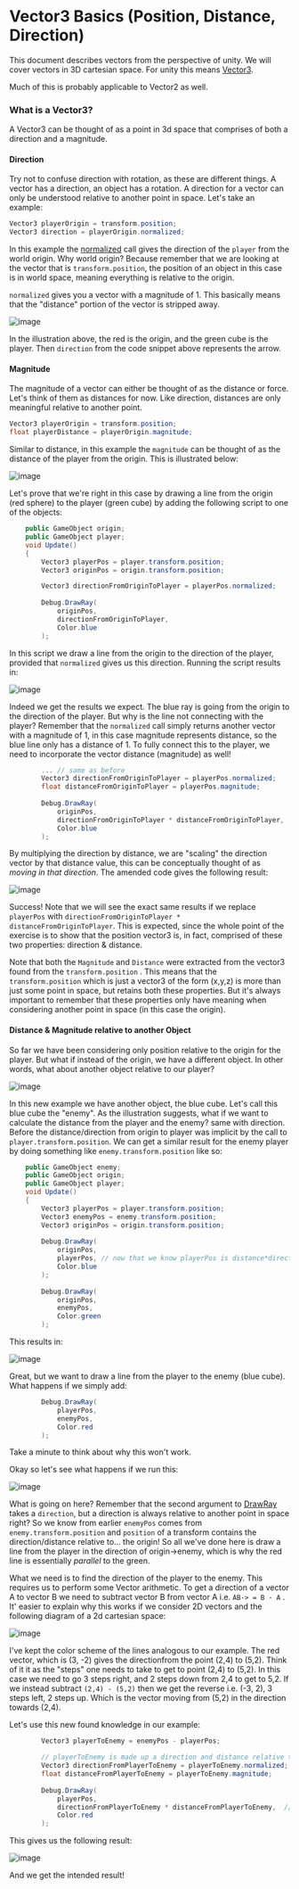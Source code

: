 # Vector3 Basics (Position, Distance, Direction)

This document describes vectors from the perspective of unity.  We will cover vectors in 3D cartesian space. For unity this means [Vector3](https://docs.unity3d.com/ScriptReference/Vector3.html). 

Much of this is probably applicable to Vector2 as well.


### What is a Vector3?

A Vector3 can be thought of as a point in 3d space that comprises of both a direction and a magnitude. 

#### Direction

Try not to confuse direction with rotation, as these are different things. A vector has a direction, an object has a rotation. A direction for a vector can only be understood relative to another point in space. Let's take an example:

```c#
Vector3 playerOrigin = transform.position;
Vector3 direction = playerOrigin.normalized;
```

 In this example the [normalized](https://docs.unity3d.com/ScriptReference/Vector3-normalized.html) call gives the direction of the `player` from the world origin. Why world origin? Because remember that we are looking at the vector that is `transform.position`, the position of an object in this case is in world space, meaning everything is relative to the origin.

 `normalized` gives you a vector with a magnitude of 1. This basically means that the "distance" portion of the vector is stripped away. 



![image](./assets/vector_basics_in_unity/1.PNG)

In the illustration above, the red is the origin, and the green cube is the player. Then `direction` from the code snippet above represents the arrow. 

#### Magnitude 

The magnitude of a vector can either be thought of as the distance or force. Let's think of them as distances for now. Like direction, distances are only meaningful relative to another point. 

```c#
Vector3 playerOrigin = transform.position;
float playerDistance = playerOrigin.magnitude;
```

Similar to distance, in this example the `magnitude` can be thought of as the distance of the player from the origin. This is illustrated below: 

![image](./assets/vector_basics_in_unity/2.PNG)





Let's prove that we're right in this case by drawing a line from the origin (red sphere) to the player (green cube) by adding the following script to one of the objects: 

```c#
    public GameObject origin;
    public GameObject player;
    void Update()
    {
        Vector3 playerPos = player.transform.position;
        Vector3 originPos = origin.transform.position;

        Vector3 directionFromOriginToPlayer = playerPos.normalized;
        
        Debug.DrawRay(
            originPos,
            directionFromOriginToPlayer,
            Color.blue
        );
```

In this script we draw a line from the origin to the direction of the player, provided that `normalized` gives us this direction. Running the script results in: 

![image](./assets/vector_basics_in_unity/1.gif)

Indeed we get the results we expect. The blue ray is going from the origin to the direction of the player. But why is the line not connecting with the player? Remember that the `normalized` call simply returns another vector with a magnitude of 1, in this case magnitude represents distance, so the blue line only has a distance of 1. To fully connect this to the player, we need to incorporate the vector distance (magnitude) as well! 



```C#
        ... // same as before
        Vector3 directionFromOriginToPlayer = playerPos.normalized;
        float distanceFromOriginToPlayer = playerPos.magnitude;
        
        Debug.DrawRay(
            originPos,
            directionFromOriginToPlayer * distanceFromOriginToPlayer,
            Color.blue
        );
```

By multiplying the direction by distance, we are "scaling" the direction vector by that distance value, this can be conceptually thought of as _moving in that direction_. The amended code gives the following result: 

![image](./assets/vector_basics_in_unity/2.gif)

Success! Note that we will see the exact same results if we replace `playerPos` with `directionFromOriginToPlayer * distanceFromOriginToPlayer`. This is expected, since the whole point of the exercise is to show that the position vector3 is, in fact, comprised of these two properties: direction & distance. 

Note that both the `Magnitude` and `Distance` were extracted from the vector3 found from the `transform.position` . This means that the `transform.position` which is just a vector3 of the form (x,y,z) is more than just some point in space, but retains both these properties. But it's always important to remember that these properties only have meaning when considering another point in space (in this case the origin).  

#### Distance & Magnitude relative to another Object 

So far we have been considering only position relative to the origin for the player. But what if instead of the origin, we have a different object. In other words, what about another object relative to our player?  



![image](./assets/vector_basics_in_unity/3.png)

In this new example we have another object, the blue cube. Let's call this blue cube the "enemy". As the illustration suggests, what if we want to calculate the distance from the player and the enemy? same with direction. Before the distance/direction from origin to player was implicit by the call to `player.transform.position`. We can get a similar result for the enemy player by doing something like `enemy.transform.position` like so: 

```c#
    public GameObject enemy;
    public GameObject origin;
    public GameObject player;
    void Update()
    {
        Vector3 playerPos = player.transform.position;
        Vector3 enemyPos = enemy.transform.position;
        Vector3 originPos = origin.transform.position;
        
        Debug.DrawRay(
            originPos,
            playerPos, // now that we know playerPos is distance*direction (from origin) we can directly use playerPos
            Color.blue
        );
        
        Debug.DrawRay(
            originPos,
            enemyPos,
            Color.green
        );
```

This results in: 

![image](./assets/vector_basics_in_unity/3.gif)



Great, but we want to draw a line from the player to the enemy (blue cube). What happens if we simply add: 

```c#
        Debug.DrawRay(
            playerPos,
            enemyPos,
            Color.red
        );
```

Take a minute to think about why this won't work. 



Okay so let's see what happens if we run this: 

![image](./assets/vector_basics_in_unity/4.gif)



What is going on here? Remember that the second argument to [DrawRay](https://docs.unity3d.com/ScriptReference/Debug.DrawRay.html) takes a `direction`, but a direction is always relative to another point in space right? So we know from earlier `enemyPos` comes from `enemy.transform.position` and `position` of a transform contains the direction/distance relative to... the origin! So all we've done here is draw a line from the player in the direction of origin->enemy, which is why the red line is essentially _parallel_ to the green. 

What we need is to find the direction of the player to the enemy. This requires us to perform some Vector arithmetic. To get a direction of a vector A to vector B we need to subtract vector B from vector A i.e. `AB-> = B - A` . It' easier to explain why this works if we consider 2D vectors and the following diagram of a 2d cartesian space: 

![image](./assets/vector_basics_in_unity/4.png)

I've kept the color scheme of the lines analogous to our example. The red vector, which is (3, -2) gives the directionfrom the point (2,4) to (5,2). Think of it it as the "steps" one needs to take to get to point (2,4) to (5,2). In this case we need to go 3 steps right, and 2 steps down from 2,4 to get to 5,2. If we instead subtract `(2,4) - (5,2)` then we get the reverse i.e. (-3, 2), 3 steps left, 2 steps up. Which is the vector moving from (5,2) in the direction towards (2,4). 

Let's use this new found knowledge in our example: 


```C#
        Vector3 playerToEnemy = enemyPos - playerPos;  

		// playerToEnemy is made up a direction and distance relative to the enemy
        Vector3 directionFromPlayerToEnemy = playerToEnemy.normalized;
        float distanceFromPlayerToEnemy = playerToEnemy.magnitude; 
        
        Debug.DrawRay(
            playerPos,
            directionFromPlayerToEnemy * distanceFromPlayerToEnemy,  // same as if we just put playerToEnemy
            Color.red
        );

```

This gives us the following result: 

![image](./assets/vector_basics_in_unity/5.gif)

And we get the intended result! 

